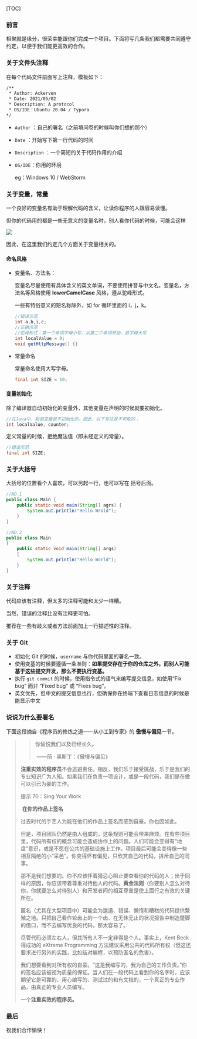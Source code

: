 [TOC]

### 前言

相聚就是缘分，很荣幸能跟你们完成一个项目。下面将写几条我们都需要共同遵守约定，以便于我们能更高效的合作。

### 关于文件头注释

在每个代码文件前面写上注释，模板如下：

```html
/**
 * Author: Ackerven
 * Date: 2021/05/02
 * Description: A protocol
 * OS/IDE：Ubuntu 20.04 / Typora
*/
```

+ `Author` ：自己的署名（之前填问卷的时候叫你们想的那个）

+ `Date` ：开始写下第一行代码的时间

+ `Description` ：一个简短的关于代码作用的介绍

+ `OS/IDE`：你用的环境 

  eg：Windows 10 / WebStorm

### 关于变量，常量

一个良好的变量名有助于理解代码的含义，让读你程序的人跟容易读懂。

但你的代码用的都是一些无意义的变量名时，别人看你代码的时候，可能会这样

![](https://i.loli.net/2021/05/02/yd8qZ1RtnlIpsYe.jpg)

因此，在这里我们约定几个方面关于变量相关的。

#### 命名风格

+ 变量名、方法名：

  变量名尽量使用有具体含义的英文单词，不要使用拼音与中文名。变量名，方法名等风格使用 **lowerCamelCase** 风格，遵从驼峰形式。

  一些有特俗意义的短名称除外，如 for 循环里面的 i，j，k。

  ~~~java
  //错误示范
  int a,b,i,c;
  //正确示范
  //驼峰形式：第一个单词字母小写，从第二个单词开始，首字母大写
  int localValue = 0; 
  void getHttpMessage() {}
  ~~~

+ 常量命名

  常量命名使用大写字母。

  ~~~java
  final int SIZE = 10;
  ~~~

#### 变量初始化

除了编译器自动初始化的变量外，其他变量在声明的时候就要初始化。

~~~java
//在Java中，局部变量是不初始化的，因此，以下写法是不可取的：
int localValue, counter;
~~~

定义常量的时候，拒绝魔法值（即未经定义的常量）。

~~~java
//错误示范
final int SIZE;
~~~



### 关于大括号

大括号的位置看个人喜欢，可以另起一行，也可以写在 括号后面。

~~~Java
//NO.1
public class Main {
    public static void main(String[] agrs) {
        System.out.println("Hello Wrold");
    }
}

//NO.2
public class Main
{
    public static void main(String[] args)
    {
        System.out.println("Hello World");
    }
}
~~~



### 关于注释

代码应该有注释，但太多的注释可能和太少一样糟。

当然，错误的注释比没有注释更可怕。

推荐在一些有歧义或者方法前面加上一行描述性的注释。



### 关于 Git

+ 初始化 Git 的时候，`username` 与你代码里面的署名一致。
+ 使用变基的时候要遵循一条准则：**如果提交存在于你的仓库之外，而别人可能基于这些提交开发，那么不要执行变基。**
+ 执行 `git commit` 的时候，使用指令式的语气来编写提交信息，如使用“Fix bug” 而非 “Fixed bug” 或 “Fixes bug”。
+ 英文优先，但中文的提交信息也行，但确保你在终端下查看日志信息的时候是能显示中文



### 说说为什么要署名

下面这段摘自《程序员的修炼之道——从小工到专家》的 **傲慢与偏见**一节。

>> 你愉悦我们以及已经长久。
>>
>> ​		——简 · 奥斯丁：《傲慢与偏见》
>
>**注重实效的程序员**不会逃避责任。相反，我们乐于接受挑战，乐于是我们的专业知识广为人知。如果我们在负责一项设计，或是一段代码，我们是在做可以引已为豪的工作。
>
>提示 70：Sing Your Work
>
>​				 **在你的作品上签名**
>
>过去时代的手艺人为能在他们的作品上签名而感到自豪。你也因如此。
>
>但是，项目团队仍然是由人组成的，这条规则可能会带来麻烦。在有些项目里，代码所有权的概念可能会造成协作上的问题。人们可能会变得有“地盘”意识，或是不愿在公共的基础设施上工作。项目最后可能会变得像一些相互隔绝的小“采邑”。你变得怀有偏见，只欣赏自己的代码，排斥自己的同事。
>
>那不是我们想要的。你不应该怀着猜忌心阻止要查看你的代码的人；出于同样的原因，你应该带着尊重对待他人的代码。**黄金法则**（你要别人怎么对待你，你就要怎么对待别人）和开发者间的相互尊重是使上面行之有效的关键所在。
>
>匿名（尤其在大型项目中）可能会为邋遢、错误、懒惰和糟糕的代码提供繁殖之地。只把自己看作轮齿上的一个齿、在无休无止的状况报告中制造蹩脚的借口，而不去编写优良的代码，那太容易了。
>
>尽管代码必须左右人，但其所有人不一定非得是个人。事实上，Kent Beck 得成功的 eXtreme Programming 方法建议采用公共的代码所有权（但这还要求进行另外的实践，比如结对编程，以预防匿名的危害）。
>
>我们想要看到对所有权的自豪。“这是我编写的，我为自己的工作负责。”你的签名应该被视为质量的保证。当人们在一段代码上看到你的名字时，应该期望它是可靠的、用心编写的、测试过的和有文档的，一个真正的专业作品，由真正的专业人员编写。
>
>一个**注重实效的程序员。**



### 最后

祝我们合作愉快！